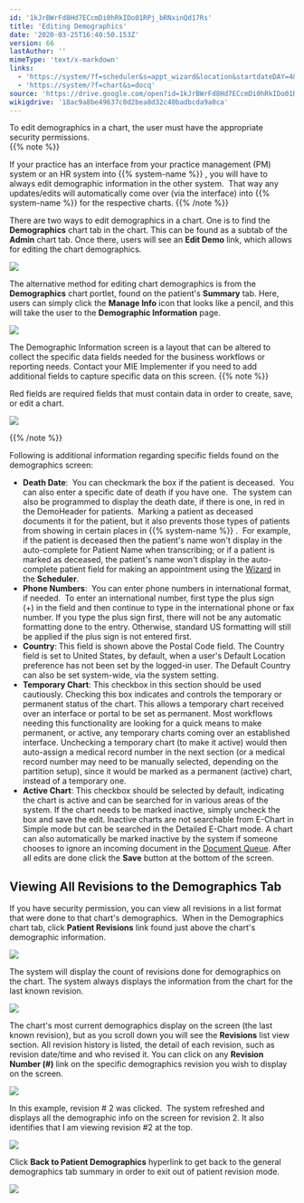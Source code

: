 ```yaml
---
id: '1kJrBWrFd8Hd7ECcmDi0hRkIDo01RPj_bRNxinQd17Rs'
title: 'Editing Demographics'
date: '2020-03-25T16:40:50.153Z'
version: 66
lastAuthor: ''
mimeType: 'text/x-markdown'
links:
  - 'https://system/?f=scheduler&s=appt_wizard&location&startdateDAY=4&startdateMONTH=12&startdateYEAR=2018&startdateTIME=05:08pm'
  - 'https://system/?f=chart&s=docq'
source: 'https://drive.google.com/open?id=1kJrBWrFd8Hd7ECcmDi0hRkIDo01RPj_bRNxinQd17Rs'
wikigdrive: '18ac9a8be49637c0d2bea8d32c40badbcda9a0ca'
---
```

To edit demographics in a chart, the user must have the appropriate security permissions.    
{{% note %}}

If your practice has an interface from your practice management (PM) system or an HR system into {{% system-name %}} , you will have to always edit demographic information in the other system.  That way any updates/edits will automatically come over (via the interface) into {{% system-name %}} for the respective charts.
{{% /note %}}

There are two ways to edit demographics in a chart. One is to find the **Demographics** chart tab in the chart. This can be found as a subtab of the **Admin** chart tab. Once there, users will see an **Edit Demo** link, which allows for editing the chart demographics.


![](../editing-demographics.assets/432fa8066f4a948b857acf83336383ed.png)


The alternative method for editing chart demographics is from the **Demographics** chart portlet, found on the patient's **Summary** tab. Here, users can simply click the **Manage Info** icon that looks like a pencil, and this will take the user to the **Demographic Information** page.


![](../editing-demographics.assets/fd7e1152f23eb97036dce60e60e41ff7.png)


The Demographic Information screen is a layout that can be altered to collect the specific data fields needed for the business workflows or reporting needs. Contact your MIE Implementer if you need to add additional fields to capture specific data on this screen.
{{% note %}}

Red fields are required fields that must contain data in order to create, save, or edit a chart.


![](../editing-demographics.assets/ad6b8cbf0e372e5003bbefaa2f389ad2.png)


{{% /note %}}

Following is additional information regarding specific fields found on the demographics screen:
* <strong>Death Date</strong>:  You can checkmark the box if the patient is deceased.  You can also enter a specific date of death if you have one.  The system can also be programmed to display the death date, if there is one, in red in the DemoHeader for patients.  Marking a patient as deceased documents it for the patient, but it also prevents those types of patients from showing in certain places in {{% system-name %}} .  For example, if the patient is deceased then the patient's name won't display in the auto-complete for Patient Name when transcribing; or if a patient is marked as deceased, the patient's name won't display in the auto-complete patient field for making an appointment using the [Wizard](https://system/?f=scheduler&s=appt_wizard&location&startdateDAY=4&startdateMONTH=12&startdateYEAR=2018&startdateTIME=05:08pm) in the <strong>Scheduler</strong>.
* <strong>Phone Numbers</strong>:  You can enter phone numbers in international format, if needed.  To enter an international number, first type the plus sign (+) in the field and then continue to type in the international phone or fax number. If you type the plus sign first, there will not be any automatic formatting done to the entry. Otherwise, standard US formatting will still be applied if the plus sign is not entered first. 
* <strong>Country</strong>:<strong> </strong>This field is shown above the Postal Code field. The Country field is set to United States, by default, when a user's Default Location preference has not been set by the logged-in user. The Default Country can also be set system-wide, via the system setting.
* <strong>Temporary Chart</strong>: This checkbox in this section should be used cautiously. Checking this box indicates and controls the temporary or permanent status of the chart. This allows a temporary chart received over an interface or portal to be set as permanent. Most workflows needing this functionality are looking for a quick means to make permanent, or active, any temporary charts coming over an established interface. Unchecking a temporary chart (to make it active) would then auto-assign a medical record number in the next section (or a medical record number may need to be manually selected, depending on the partition setup), since it would be marked as a permanent (active) chart, instead of a temporary one.
* <strong>Active Chart</strong>: This checkbox should be selected by default, indicating the chart is active and can be searched for in various areas of the system. If the chart needs to be marked inactive, simply uncheck the box and save the edit. Inactive charts are not searchable from E-Chart in Simple mode but can be searched in the Detailed E-Chart mode. A chart can also automatically be marked inactive by the system if someone chooses to ignore an incoming document in the [Document Queue](https://system/?f=chart&s=docq).
After all edits are done click the **Save** button at the bottom of the screen.

## **Viewing All Revisions to the Demographics Tab**

If you have security permission, you can view all revisions in a list format that were done to that chart's demographics.  When in the Demographics chart tab, click **Patient Revisions** link found just above the chart's demographic information.


![](../editing-demographics.assets/5a68afd91ecf98f47236025af1f24dfb.png)


The system will display the count of revisions done for demographics on the chart. The system always displays the information from the chart for the last known revision.


![](../editing-demographics.assets/e63e7916ebbeb1405e15b90375942c5c.png)


The chart's most current demographics display on the screen (the last known revision), but as you scroll down you will see the **Revisions** list view section. All revision history is listed, the detail of each revision, such as revision date/time and who revised it.
You can click on any **Revision Number (#)** link on the specific demographics revision you wish to display on the screen.


![](../editing-demographics.assets/c0f99623005d00697b00447bf627703d.png)


In this example, revision # 2 was clicked.  The system refreshed and displays all the demographic info on the screen for revision 2. It also identifies that I am viewing revision #2 at the top.


![](../editing-demographics.assets/e5f9fe5627c0532b84ed2ff53dfceb25.png)


Click **Back to Patient Demographics** hyperlink to get back to the general demographics tab summary in order to exit out of patient revision mode.


![](../editing-demographics.assets/c675d2615454bfff2dfe0457e0d263bb.png)

